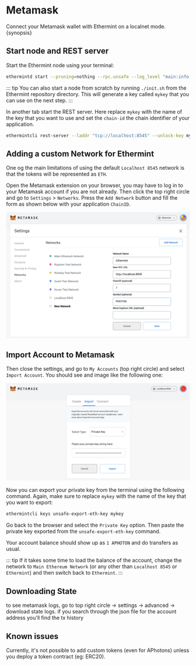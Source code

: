 <!--
order: 2
-->

# Metamask

Connect your Metamask wallet with Ethermint on a localnet mode. {synopsis}

## Start node and REST server

Start the Ethermint node using your terminal:

```bash
ethermintd start --pruning=nothing --rpc.unsafe --log_level "main:info,state:info,mempool:info"
```

::: tip
You can also start a node from scratch by running `./init.sh` from the Ethermint repository directory. This will generate a key called `mykey` that you can use on the next step.
:::

In another tab start the REST server. Here replace `mykey` with the name of the key that you want to use and set the `chain-id` the chain identifier of your application.

```bash
ethermintcli rest-server --laddr "tcp://localhost:8545" --unlock-key mykey --chain-id 1
```

## Adding a custom Network for Ethermint

One og the main limitations of using the default `Localhost 8545` network is that the tokens will be represented as `ETH`.

Open the Metamask extension on your browser, you may have to log in to your Metamask account if you
are not already. Then click the top right circle and go to `Settings` > `Networks`. Press the `Add
Network` button and fill the form as shown below with your application `ChainID`.

![metamask networks settings](./img/metamask_network_settings.png)

## Import Account to Metamask

Then close the settings, and go to `My Accounts` (top right circle) and select `Import Account`. You should see and image like the following one:

![metamask import account page](./img/metamask_import.png)

Now you can export your private key from the terminal using the following command. Again, make sure
to replace `mykey` with the name of the key that you want to export:

```bash
ethermintcli keys unsafe-export-eth-key mykey
```

Go back to the browser and select the `Private Key` option. Then paste the private key exported from
the `unsafe-export-eth-key` command.

Your account balance should show up as `1 APHOTON` and do transfers as usual.

::: tip
If it takes some time to load the balance of the account, change the network to `Main Ethereum
Network` (or any other than `Localhost 8545` or `Ethermint`) and then switch back to `Ethermint`.
:::

## Downloading State

to see metamask logs, go to top right circle -> settings -> advanced -> download state logs. if you search through the json file for the account address you'll find the tx history

## Known issues

Currently, it's not possible to add custom tokens (even for APhotons) unless you deploy a token contract (eg: ERC20).
